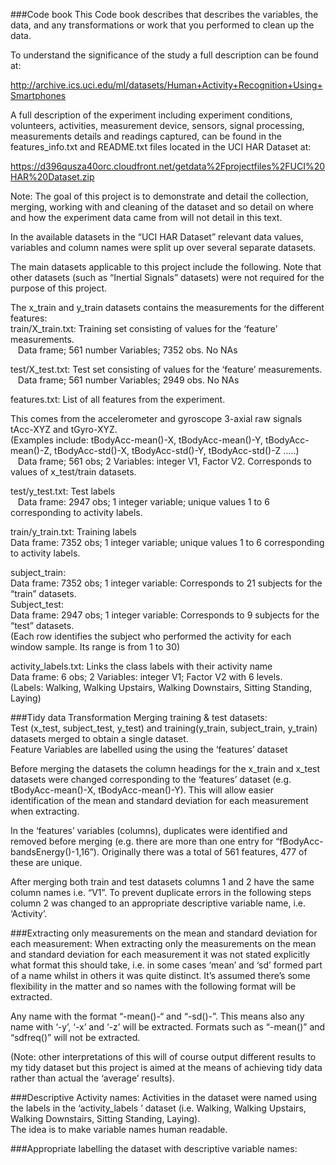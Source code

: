 ###Code book
This Code book describes that describes the variables, the data, and any transformations or work that you performed to clean up the data.

To understand the significance of the study a full description can be found at:

http://archive.ics.uci.edu/ml/datasets/Human+Activity+Recognition+Using+Smartphones <br/>

A full description of the experiment including experiment conditions, volunteers, activities, measurement device, sensors, signal processing, measurements details and readings captured, can be found in the features_info.txt and README.txt files located in the UCI HAR Dataset at:

https://d396qusza40orc.cloudfront.net/getdata%2Fprojectfiles%2FUCI%20HAR%20Dataset.zip 

Note: The goal of this project is to demonstrate and detail the collection, merging, working with and cleaning of the dataset and so detail on where and how the experiment data came from will not detail in this text.

In the available datasets in the “UCI HAR Dataset” relevant data values, variables and column names were split up over several separate datasets.

The main datasets applicable to this project include the following. Note that other datasets (such as “Inertial Signals” datasets) were not required for the purpose of this project.

The x_train and y_train datasets contains the measurements for the different features:<br/>
train/X_train.txt: Training set consisting of values for the ‘feature’ measurements.<br/>
&nbsp;&nbsp;&nbsp;Data frame; 561 number Variables; 7352 obs. No NAs<p/>

test/X_test.txt: Test set consisting of values for the ‘feature’ measurements.<br/>
&nbsp;&nbsp;&nbsp;Data frame; 561 number Variables; 2949 obs. No NAs

features.txt: List of all features from the experiment.

This comes from the accelerometer and gyroscope 3-axial raw signals tAcc-XYZ and tGyro-XYZ.<br/> 
(Examples include: tBodyAcc-mean()-X,  tBodyAcc-mean()-Y,  tBodyAcc-mean()-Z, tBodyAcc-std()-X, tBodyAcc-std()-Y, tBodyAcc-std()-Z …..)<br/>
&nbsp;&nbsp;&nbsp;Data frame; 561 obs; 2 Variables: integer V1, Factor V2. Corresponds to values of x_test/train datasets.

test/y_test.txt: Test labels<br/>
&nbsp;&nbsp;&nbsp;Data frame: 2947 obs; 1 integer variable; unique values 1 to 6 corresponding to activity labels.

train/y_train.txt: Training labels<br/>
Data frame: 7352 obs; 1 integer variable; unique values 1 to 6 corresponding to activity labels.

subject_train: <br/>
Data frame: 7352 obs; 1 integer variable: Corresponds to 21 subjects for the “train” datasets.<br/>
Subject_test:<br/>
Data frame: 2947 obs; 1 integer variable: Corresponds to 9 subjects for the “test” datasets.<br/>
(Each row identifies the subject who performed the activity for each window sample. Its range is from 1 to 30)

activity_labels.txt: Links the class labels with their activity name<br/> 
Data frame: 6 obs; 2 Variables: integer V1; Factor V2 with 6 levels.<br/>
(Labels: Walking, Walking Upstairs, Walking Downstairs, Sitting Standing, Laying)

###Tidy data Transformation
Merging training & test datasets:<br/>
Test (x_test, subject_test, y_test) and training(y_train, subject_train, y_train) datasets merged to obtain a single dataset.<br/>
Feature Variables are labelled using the using the ‘features’ dataset  

Before merging the datasets the column headings for the x_train and x_test datasets were changed corresponding to the ‘features’ dataset (e.g. tBodyAcc-mean()-X,  tBodyAcc-mean()-Y). This will allow easier identification of the mean and standard deviation for each measurement when extracting. 

In the ‘features’ variables (columns), duplicates were identified and removed before merging (e.g. there are more than one entry for “fBodyAcc-bandsEnergy()-1,16”). Originally there was a total of 561 features, 477 of these are unique.

After merging both train and test datasets columns 1 and 2 have the same column names i.e. “V1”. To prevent duplicate errors in the following steps column 2 was changed to an appropriate descriptive variable name, i.e. ‘Activity’.

###Extracting only measurements on the mean and standard deviation for each measurement:
When extracting only the measurements on the mean and standard deviation for each measurement it was not stated explicitly what format this should take, i.e. in some cases ‘mean’ and ‘sd’ formed part of a name whilst in others it was quite distinct. It’s assumed there’s some flexibility in the matter and so names with the following format will be extracted.

Any name with the format “-mean()-“ and “-sd()-”. This means also any name with ‘-y’, ‘-x’ and ‘-z’ will be extracted. 
Formats such as “-mean()” and “sdfreq()” will not be extracted.

(Note: other interpretations of this will of course output different results to my tidy dataset but this project is aimed at the means of achieving tidy data rather than actual the ‘average’ results).

###Descriptive Activity names:
Activities in the dataset were named using the labels in the ‘activity_labels ’ dataset (i.e. Walking, Walking Upstairs, Walking Downstairs, Sitting Standing, Laying).<br/> 
The idea is to make variable names human readable.

###Appropriate labelling the dataset with descriptive variable names:






